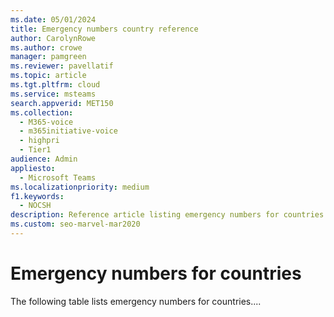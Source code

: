 ```yaml
---
ms.date: 05/01/2024
title: Emergency numbers country reference
author: CarolynRowe
ms.author: crowe
manager: pamgreen
ms.reviewer: pavellatif
ms.topic: article
ms.tgt.pltfrm: cloud
ms.service: msteams
search.appverid: MET150
ms.collection: 
  - M365-voice
  - m365initiative-voice
  - highpri
  - Tier1
audience: Admin
appliesto: 
  - Microsoft Teams
ms.localizationpriority: medium
f1.keywords: 
  - NOCSH
description: Reference article listing emergency numbers for countries.
ms.custom: seo-marvel-mar2020
---
```


# Emergency numbers for countries

The following table lists emergency numbers for countries.... 





